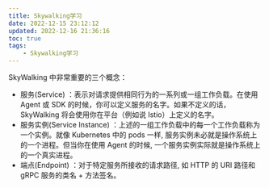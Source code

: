 ```yaml
---
title: Skywalking学习
date: 2022-12-15 23:12:12
updated: 2022-12-16 21:36:16
toc: true
tags: 
    - Skywalking学习
---
```

SkyWalking 中非常重要的三个概念：

- 服务(Service) ：表示对请求提供相同行为的一系列或一组工作负载。在使用 Agent 或 SDK 的时候，你可以定义服务的名字。如果不定义的话，SkyWalking 将会使用你在平台（例如说 Istio）上定义的名字。
- 服务实例(Service Instance) ：上述的一组工作负载中的每一个工作负载称为一个实例。就像 Kubernetes 中的 pods 一样, 服务实例未必就是操作系统上的一个进程。但当你在使用 Agent 的时候, 一个服务实例实际就是操作系统上的一个真实进程。
- 端点(Endpoint) ：对于特定服务所接收的请求路径, 如 HTTP 的 URI 路径和 gRPC 服务的类名 + 方法签名。